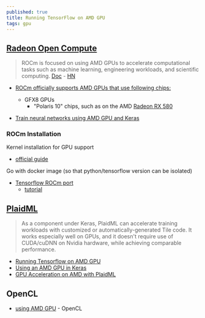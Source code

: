 ```yaml
---
published: true
title: Running TensorFlow on AMD GPU
tags: gpu
---
```


## [Radeon Open Compute](https://github.com/RadeonOpenCompute/ROCm)
> ROCm is focused on using AMD GPUs to accelerate computational tasks such as machine learning, engineering workloads, and scientific computing. [Doc](https://rocmdocs.amd.com/en/latest/index.html) - [HN](https://news.ycombinator.com/item?id=21855367)

- [ROCm officially supports AMD GPUs that use following chips:](https://github.com/RadeonOpenCompute/ROCm#supported-gpus) 
	- GFX8 GPUs
    	- "Polaris 10" chips, such as on the AMD [Radeon RX 580](https://www.amazon.fr/s?k=rx580&__mk_fr_FR=%C3%85M%C3%85%C5%BD%C3%95%C3%91&ref=nb_sb_noss_1)
        
- [Train neural networks using AMD GPU and Keras](https://towardsdatascience.com/train-neural-networks-using-amd-gpus-and-keras-37189c453878)

### ROCm Installation
Kernel installation for GPU support
- [official guide](https://rocmdocs.amd.com/en/latest/Installation_Guide/Installation-Guide.html)

Go with docker image (so that python/tensorflow version can be isolated)
- [Tensorflow ROCm port](https://github.com/ROCmSoftwarePlatform/tensorflow-upstream)
	- [tutorial](https://github.com/RadeonOpenCompute/ROCm-docker/blob/master/quick-start.md)

## [PlaidML](https://github.com/plaidml/plaidml)
> As a component under Keras, PlaidML can accelerate training workloads with customized or automatically-generated Tile code. It works especially well on GPUs, and it doesn't require use of CUDA/cuDNN on Nvidia hardware, while achieving comparable performance.

- [Running Tensorflow on AMD GPU](https://rustyonrampage.github.io/deep-learning/2018/10/18/tensorfow-amd.html)
- [Using an AMD GPU in Keras](https://www.petelawson.com/post/using-an-amd-gpu-in-keras/)
- [GPU Acceleration on AMD with PlaidML](https://xlog.x-hub.io/gpu-acceleration-on-amd-with-plaidml-for-training-and-using-keras-models/)

## OpenCL
- [using AMD GPU](https://mc.ai/train-neural-networks-using-amd-gpus-and-keras/) - OpenCL
